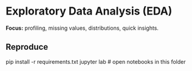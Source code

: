 # Exploratory Data Analysis (EDA)
**Focus:** profiling, missing values, distributions, quick insights.
## Reproduce
pip install -r requirements.txt
jupyter lab   # open notebooks in this folder
